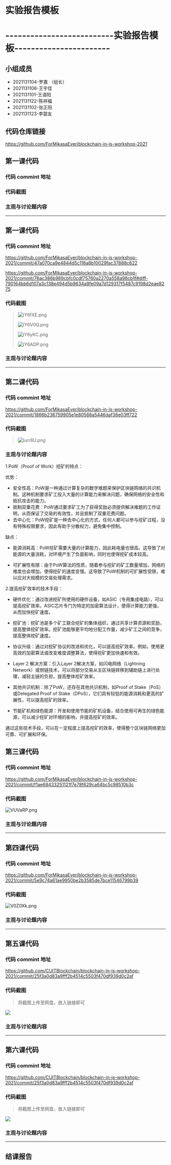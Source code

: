 # 实验报告模板
# --------------------------实验报告模板-----------------------
## 小组成员

- 2021131104-罗嘉 （组长）
- 2021131106-王宇佳
- 2021131101-王语阳
- 2021131122-陈祥福
- 2021131102-张正阳
- 2021131123-李碧友


## 代码仓库链接

https://github.com/ForMikasaEver/blockchain-in-js-workshop-2021



## 第一课代码


### 代码 commint 地址




### 代码截图




### 主观与讨论题内容

---



## 第一课代码


### 代码 commint 地址

https://github.com/ForMikasaEver/blockchain-in-js-workshop-2021/commit/47a070ca9e4844d5c118a8b10029fac37888c622

https://github.com/ForMikasaEver/blockchain-in-js-workshop-2021/commit/76ac386b989cbfc0cdf75760a2270a558a98cb1f#diff-790164bb6d107a3c138e494d5b9634a9fe09a7d129317f5487c9198d2eae8275


### 代码截图

>  ![iY6fXE.png](https://i.328888.xyz/2023/05/10/iY6fXE.png)
>  
>  ![iY6V0Q.png](https://i.328888.xyz/2023/05/10/iY6V0Q.png)
>  
>  ![iY6yKC.png](https://i.328888.xyz/2023/05/10/iY6yKC.png)
>  
>  ![iY6ADP.png](https://i.328888.xyz/2023/05/10/iY6ADP.png)




### 主观与讨论题内容


---



## 第二课代码


### 代码 commint 地址

https://github.com/ForMikasaEver/blockchain-in-js-workshop-2021/commit/1866b236759905e1e80568a5446daf38e03ff722


### 代码截图

> ![iurr8U.png](https://i.328888.xyz/2023/05/13/iurr8U.png)




### 主观与讨论题内容


1.PoW（Proof of Work）挖矿的特点：

优势：

- 安全性高：PoW是一种通过计算复杂的数学难题来保护区块链网络的共识机制。这种机制要求矿工投入大量的计算能力来解决问题，确保网络的安全性和抵抗攻击的能力。
- 抵制双重花费：PoW通过要求矿工为了获得奖励必须提供解决难题的工作证明，从而保证了交易的有效性，并且抵制了双重花费问题。
- 去中心化：PoW挖矿是一种去中心化的方式，任何人都可以参与挖矿过程，没有特殊权限要求，因此有助于分散权力，避免集中控制。

缺点：

- 能源消耗高：PoW挖矿需要大量的计算能力，因此耗电量也很高。这导致了对能源的大量消耗，对环境产生了负面影响，同时也使得挖矿成本较高。

- 可扩展性有限：由于PoW算法的性质，随着参与挖矿的矿工数量增加，网络的难度也会增加，使得挖矿的速度变慢。这导致了PoW机制的可扩展性受限，难以应对大规模的交易处理需求。

2.提高挖矿效率的技术手段：

- 硬件优化：通过改进挖矿所使用的硬件设备，如ASIC（专用集成电路），可以提高挖矿效率。ASIC芯片专门为特定的加密算法设计，使得计算能力更强，从而加快挖矿速度。

- 挖矿池：挖矿池是多个矿工联合挖矿的集体组织，通过共享计算资源和奖励，提高整体挖矿效率。挖矿池能够更平均地分配工作量，减少矿工之间的竞争，提高整体挖矿速度。

- 协议升级：通过对挖矿协议的改进和优化，可以提高挖矿效率。例如，使用更高效的加密算法或改变难度调整算法，使得挖矿更加快速和有效。

- Layer 2 解决方案：引入Layer 2解决方案，如闪电网络（Lightning Network）或侧链技术，可以将部分交易从主区块链转移到辅助链上进行处理，减轻主链的负担，提高整体挖矿效率。

- 其他共识机制：除了PoW，还存在其他共识机制，如Proof of Stake（PoS）或Delegated Proof of Stake（DPoS），它们具有较低的能源消耗和更高的扩展性，可以提高挖矿的效率。

- 节能矿机和绿色能源：开发和使用节能的矿机设备，结合使用可再生的绿色能源，可以减少挖矿对环境的影响，并提高挖矿的效率。

通过这些技术手段，可以在一定程度上提高挖矿的效率，使得整个区块链网络更加可靠、可扩展和环保。




## 第三课代码


### 代码 commint 地址

https://github.com/ForMikasaEver/blockchain-in-js-workshop-2021/commit/f1ae68433251121f7e78f629ca64bc5c98510b3c


### 代码截图

![VUVaRP.png](https://i.imgloc.com/2023/05/26/VUVaRP.png)


### 主观与讨论题内容



---






## 第四课代码


### 代码 commint 地址

https://github.com/ForMikasaEver/blockchain-in-js-workshop-2021/commit/5e9c74a61ae9950be2b3585de7bce11546799b39


### 代码截图

![V0Z0Xk.png](https://i.imgloc.com/2023/06/02/V0Z0Xk.png)


### 主观与讨论题内容



---






## 第五课代码


### 代码 commint 地址

https://github.com/CUITBlockchain/blockchain-in-js-workshop-2021/commit/25f3a0d83a9fff2b4514c5503f470df939d0c2af


### 代码截图

> 将截图上传至网盘，放入链接即可

![](链接)


### 主观与讨论题内容



---




## 第六课代码


### 代码 commint 地址

https://github.com/CUITBlockchain/blockchain-in-js-workshop-2021/commit/25f3a0d83a9fff2b4514c5503f470df939d0c2af


### 代码截图

> 将截图上传至网盘，放入链接即可

![](图片链接放这里)


### 主观与讨论题内容



---


## 结课报告




